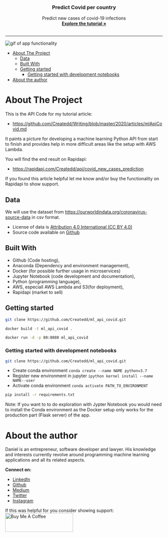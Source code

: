 <br />
<p align="center">
  <h3 align="center">Predict Covid per country</h3>

  <p align="center">
    Predict new cases of covid-19 infections
    <br />
    <a href="https://github.com/Createdd/Writing/blob/master/2020/articles/pythonApi.md"><strong>Explore the tutorial »</strong></a>
    <br />
    <br />
  </p>
</p>

---

![gif of app functionality](http://g.recordit.co/7JGIL7T9GC.gif)

- [About The Project](#about-the-project)
  - [Data](#data)
  - [Built With](#built-with)
  - [Getting started](#getting-started)
    - [Getting started with development notebooks](#getting-started-with-development-notebooks)
- [About the author](#about-the-author)


# About The Project

This is the API Code for my tutorial article:

- https://github.com/Createdd/Writing/blob/master/2020/articles/mlApiCovid.md


It paints a picture for developing a machine learning Python API from start to finish and provides help in more difficult areas like the setup with AWS Lambda.

You will find the end result on Rapidapi:

- https://rapidapi.com/Createdd/api/covid_new_cases_prediction

If you found this article helpful let me know and/or buy the functionality on Rapidapi to show support.



## Data

We will use the dataset from https://ourworldindata.org/coronavirus-source-data in csv format.

- License of data is [Attribution 4.0 International (CC BY 4.0)](https://creativecommons.org/licenses/by/4.0/)
- Source code available on [Github](https://github.com/owid/covid-19-data/tree/master/public/data)

## Built With

- Github (Code hosting),
- Anaconda (Dependency and environment management),
- Docker (for possible further usage in microservices)
- Jupyter Notebook (code development and documentation),
- Python (programming language),
- AWS, especiall AWS Lambda and S3(for deployment),
- Rapidapi (market to sell)


## Getting started

```sh
git clone https://github.com/Createdd/ml_api_covid.git
```

```sh
docker build -t ml_api_covid .
```

```sh
docker run -d -p 80:8080 ml_api_covid
```

### Getting started with development notebooks

```sh
git clone https://github.com/Createdd/ml_api_covid.git
```

- Create conda environment `conda create --name NAME python=3.7`
- Register new environment in jupyter `ipython kernel install --name NAME--user`
- Activate conda environment `conda activate PATH_TO_ENVIRONMENT`

```sh
pip install -r requirements.txt
```

Note: If you want to to do exploration with Jypter Notebook you would need to install the Conda environment as the Docker setup only works for the production part (Flask server) of the app.



# About the author

Daniel is an entrepreneur, software developer and lawyer. His knowledge and interests currently revolve around programming machine learning applications and all its related aspects.

**Connect on:**
- [LinkedIn](https://www.linkedin.com/in/createdd)
- [Github](https://github.com/Createdd)
- [Medium](https://medium.com/@createdd)
- [Twitter](https://twitter.com/_createdd)
- [Instagram](https://www.instagram.com/create.dd/)

If this was helpful for you consider showing support:
<a href="https://www.buymeacoffee.com/createdd" target="_blank"><img src="https://cdn.buymeacoffee.com/buttons/v2/default-yellow.png" alt="Buy Me A Coffee" style="height: 60px !important;width: 217px !important;" ></a>







